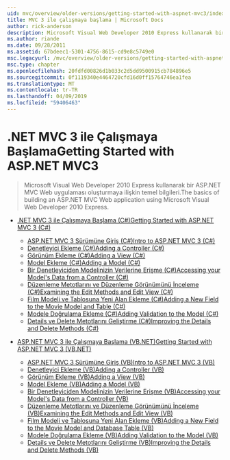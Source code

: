 ```yaml
---
uid: mvc/overview/older-versions/getting-started-with-aspnet-mvc3/index
title: MVC 3 ile çalışmaya başlama | Microsoft Docs
author: rick-anderson
description: Microsoft Visual Web Developer 2010 Express kullanarak bir ASP.NET MVC Web uygulaması oluşturmaya ilişkin temel bilgileri.
ms.author: riande
ms.date: 09/28/2011
ms.assetid: 67bdeec1-5301-4756-8615-cd9e8c5749e0
msc.legacyurl: /mvc/overview/older-versions/getting-started-with-aspnet-mvc3
msc.type: chapter
ms.openlocfilehash: 20fdfd00826d1b033c2d5dd9500915cb784896e5
ms.sourcegitcommit: 0f1119340e4464720cfd16d0ff15764746ea1fea
ms.translationtype: MT
ms.contentlocale: tr-TR
ms.lasthandoff: 04/09/2019
ms.locfileid: "59406463"
---
```

# <a name="getting-started-with-aspnet-mvc3"></a><span data-ttu-id="6f9bc-103">.NET MVC 3 ile Çalışmaya Başlama</span><span class="sxs-lookup"><span data-stu-id="6f9bc-103">Getting Started with ASP.NET MVC3</span></span>

> <span data-ttu-id="6f9bc-104">Microsoft Visual Web Developer 2010 Express kullanarak bir ASP.NET MVC Web uygulaması oluşturmaya ilişkin temel bilgileri.</span><span class="sxs-lookup"><span data-stu-id="6f9bc-104">The basics of building an ASP.NET MVC Web application using Microsoft Visual Web Developer 2010 Express.</span></span>


- [<span data-ttu-id="6f9bc-105">.NET MVC 3 ile Çalışmaya Başlama (C#)</span><span class="sxs-lookup"><span data-stu-id="6f9bc-105">Getting Started with ASP.NET MVC 3 (C#)</span></span>](cs/index.md)

    - [<span data-ttu-id="6f9bc-106">ASP.NET MVC 3 Sürümüne Giriş (C#)</span><span class="sxs-lookup"><span data-stu-id="6f9bc-106">Intro to ASP.NET MVC 3 (C#)</span></span>](cs/intro-to-aspnet-mvc-3.md)
    - [<span data-ttu-id="6f9bc-107">Denetleyici Ekleme (C#)</span><span class="sxs-lookup"><span data-stu-id="6f9bc-107">Adding a Controller (C#)</span></span>](cs/adding-a-controller.md)
    - [<span data-ttu-id="6f9bc-108">Görünüm Ekleme (C#)</span><span class="sxs-lookup"><span data-stu-id="6f9bc-108">Adding a View (C#)</span></span>](cs/adding-a-view.md)
    - [<span data-ttu-id="6f9bc-109">Model Ekleme (C#)</span><span class="sxs-lookup"><span data-stu-id="6f9bc-109">Adding a Model (C#)</span></span>](cs/adding-a-model.md)
    - [<span data-ttu-id="6f9bc-110">Bir Denetleyiciden Modelinizin Verilerine Erişme (C#)</span><span class="sxs-lookup"><span data-stu-id="6f9bc-110">Accessing your Model's Data from a Controller (C#)</span></span>](cs/accessing-your-models-data-from-a-controller.md)
    - [<span data-ttu-id="6f9bc-111">Düzenleme Metotlarını ve Düzenleme Görünümünü İnceleme (C#)</span><span class="sxs-lookup"><span data-stu-id="6f9bc-111">Examining the Edit Methods and Edit View (C#)</span></span>](cs/examining-the-edit-methods-and-edit-view.md)
    - [<span data-ttu-id="6f9bc-112">Film Modeli ve Tablosuna Yeni Alan Ekleme (C#)</span><span class="sxs-lookup"><span data-stu-id="6f9bc-112">Adding a New Field to the Movie Model and Table (C#)</span></span>](cs/adding-a-new-field.md)
    - [<span data-ttu-id="6f9bc-113">Modele Doğrulama Ekleme (C#)</span><span class="sxs-lookup"><span data-stu-id="6f9bc-113">Adding Validation to the Model (C#)</span></span>](cs/adding-validation-to-the-model.md)
    - [<span data-ttu-id="6f9bc-114">Details ve Delete Metotlarını Geliştirme (C#)</span><span class="sxs-lookup"><span data-stu-id="6f9bc-114">Improving the Details and Delete Methods (C#)</span></span>](cs/improving-the-details-and-delete-methods.md)
- [<span data-ttu-id="6f9bc-115">ASP.NET MVC 3 ile Çalışmaya Başlama (VB.NET)</span><span class="sxs-lookup"><span data-stu-id="6f9bc-115">Getting Started with ASP.NET MVC 3 (VB.NET)</span></span>](vb/index.md)

    - [<span data-ttu-id="6f9bc-116">ASP.NET MVC 3 Sürümüne Giriş (VB)</span><span class="sxs-lookup"><span data-stu-id="6f9bc-116">Intro to ASP.NET MVC 3 (VB)</span></span>](vb/intro-to-aspnet-mvc-3.md)
    - [<span data-ttu-id="6f9bc-117">Denetleyici Ekleme (VB)</span><span class="sxs-lookup"><span data-stu-id="6f9bc-117">Adding a Controller (VB)</span></span>](vb/adding-a-controller.md)
    - [<span data-ttu-id="6f9bc-118">Görünüm Ekleme (VB)</span><span class="sxs-lookup"><span data-stu-id="6f9bc-118">Adding a View (VB)</span></span>](vb/adding-a-view.md)
    - [<span data-ttu-id="6f9bc-119">Model Ekleme (VB)</span><span class="sxs-lookup"><span data-stu-id="6f9bc-119">Adding a Model (VB)</span></span>](vb/adding-a-model.md)
    - [<span data-ttu-id="6f9bc-120">Bir Denetleyiciden Modelinizin Verilerine Erişme (VB)</span><span class="sxs-lookup"><span data-stu-id="6f9bc-120">Accessing your Model's Data from a Controller (VB)</span></span>](vb/accessing-your-models-data-from-a-controller.md)
    - [<span data-ttu-id="6f9bc-121">Düzenleme Metotlarını ve Düzenleme Görünümünü İnceleme (VB)</span><span class="sxs-lookup"><span data-stu-id="6f9bc-121">Examining the Edit Methods and Edit View (VB)</span></span>](vb/examining-the-edit-methods-and-edit-view.md)
    - [<span data-ttu-id="6f9bc-122">Film Modeli ve Tablosuna Yeni Alan Ekleme (VB)</span><span class="sxs-lookup"><span data-stu-id="6f9bc-122">Adding a New Field to the Movie Model and Database Table (VB)</span></span>](vb/adding-a-new-field.md)
    - [<span data-ttu-id="6f9bc-123">Modele Doğrulama Ekleme (VB)</span><span class="sxs-lookup"><span data-stu-id="6f9bc-123">Adding Validation to the Model (VB)</span></span>](vb/adding-validation-to-the-model.md)
    - [<span data-ttu-id="6f9bc-124">Details ve Delete Metotlarını Geliştirme (VB)</span><span class="sxs-lookup"><span data-stu-id="6f9bc-124">Improving the Details and Delete Methods (VB)</span></span>](vb/improving-the-details-and-delete-methods.md)
